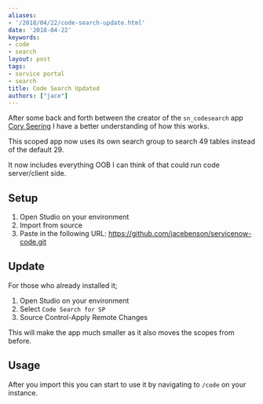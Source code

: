 ```yaml
---
aliases:
- '/2018/04/22/code-search-update.html'
date: '2018-04-22'
keywords:
- code
- search
layout: post
tags:
- service portal
- search
title: Code Search Updated
authors: ["jace"]
---
```


After some back and forth between the creator of the `sn_codesearch` app
[Cory Seering](https://community.servicenow.com/community?id=community_user_profile&user=bf225e65dbd81fc09c9ffb651f9619d6)
I have a better understanding of how this works.

This scoped app now uses its own search group to search 49 tables
instead of the default 29.

It now includes everything OOB I can think of that could run code
server/client side.

## Setup

1.  Open Studio on your environment
2.  Import from source
3.  Paste in the following URL:
    <https://github.com/jacebenson/servicenow-code.git>

## Update

For those who already installed it;

1.  Open Studio on your environment
2.  Select `Code Search for SP`
3.  Source Control-Apply Remote Changes

This will make the app much smaller as it also moves the scopes from
before.

## Usage

After you import this you can start to use it by navigating to `/code`
on your instance.
